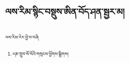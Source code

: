# ལས་རིམ་སྙིང་བསྡུས་ཨིན་བོད་ཤན་སྦྱར་མ།
ལས་རིམ་རེར་བྱེ་བ་བཞི

1. པཎ་གྲུབ་སོ་སོའི་གསུངས་ཕྱོགས་སྒྲིགས།

